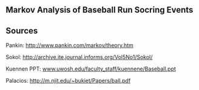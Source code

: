 Markov Analysis of Baseball Run Socring Events
------------------------------------

Sources
---------------
Pankin: http://www.pankin.com/markov/theory.htm

Sokol: http://archive.ite.journal.informs.org/Vol5No1/Sokol/

Kuennen PPT: www.uwosh.edu/faculty_staff/kuennene/Baseball.ppt‎‎

Palacios: http://m.njit.edu/~bukiet/Papers/ball.pdf


